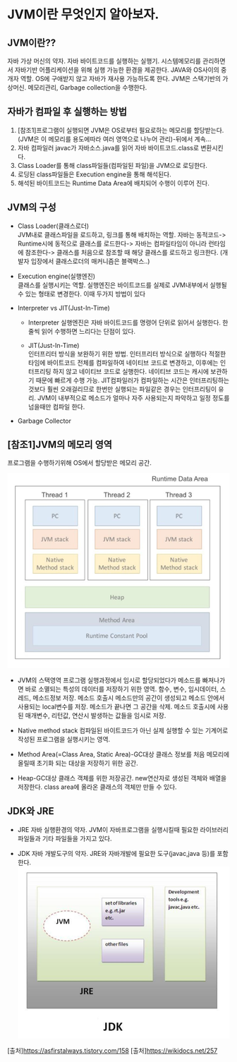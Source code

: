 # JVM이란 무엇인지 알아보자.
## JVM이란??  
자바 가상 머신의 약자. 자바 바이트코드를 실행하는 실행기. 
시스템메모리를 관리하면서 자바기반 어플리케이션을 위해 실행 가능한 환경을 제공한다.
JAVA와 OS사이의 중개자 역할. OS에 구애받지 않고 자바가 재사용 가능하도록 한다.
JVM은 스택기반의 가상머신.
메모리관리, Garbage collection을 수행한다.
	
## 자바가 컴파일 후 실행하는 방법
1. [참조1]프로그램이 실행되면 JVM은 OS로부터 필요로하는 메모리를 할당받는다.(JVM은 이 메모리를 용도에따라 여러 영역으로 나누어 관리)-뒤에서 계속...
2. 자바 컴파일러 javac가 자바소스.java를 읽어 자바 바이트코드.class로 변환시킨다.
3. Class Loader를 통해 class파일들(컴파일된 파일)을 JVM으로 로딩한다.
4. 로딩된 class파일들은 Execution engine을 통해 해석된다.
5. 해석된 바이트코드는 Runtime Data Area에 배치되어 수행이 이루어 진다.
	
## JVM의 구성
* Class Loader(클래스로더)  
JVM내로 클래스파일을 로드하고, 링크를 통해 배치하는 역할. 
자바는 동적코드-> Runtime시에 동적으로 클래스를 로드한다-> 자바는 컴파일타임이 아니라 런타임에 참조한다-> 클래스를 처음으로 참조할 때 해당 클래스를 로드하고 링크한다.
(개발자 입장에서 클래스로더의 매커니즘은 블랙박스..)
		
* Execution engine(실행엔진)  
클래스를 실행시키는 역할. 실행엔진은 바이트코드를 실제로 JVM내부에서 실행될 수 있는 형태로 변경한다. 이때 두가지 방법이 있다
		
* Interpreter vs JIT(Just-In-Time)   
	* Interpreter
	실행엔진은 자바 바이트코드를 명령어 단위로 읽어서 실행한다. 한줄씩 읽어 수행하면 느리다는 단점이 있다.
				
	* JIT(Just-In-Time)  
	인터프리터 방식을 보완하기 위한 방법. 인터프리터 방식으로 실행하다 적절한 타임에 바이트코드 전체를 컴파일하여 네이티브 코드로 변경하고, 이후에는 인터프리팅 하지 않고 네이티브 코드로 실행한다.
	네이티브 코드는 캐시에 보관하기 때문에 빠르게 수행 가능. JIT컴파일러가 컴파일하는 시간은 인터프리팅하는 것보다 훨씬 오래걸리므로 한번만 실행되는 파일같은 경우는 인터프리팅이 유리. 
	JVM이 내부적으로 메소드가 얼마나 자주 사용되는지 파악하고 일정 정도를 넘을때만 컴파일 한다.
		
* Garbage Collector  

## [참조1]JVM의 메모리 영역  
프로그램을 수행하기위해 OS에서 할당받은 메모리 공간.
		
![img](https://github.com/eunchae0280/StudyWithMe/blob/eunch/doc/JVMmemory.JPG)
	
* JVM의 스택영역
프로그램 실행과정에서 임시로 할당되었다가 메소드를 빠져나가면 바로 소멸되는 특성의 데이터를 저장하기 위한 영역. 함수, 변수, 임시데이터, 스레드, 메소드정보 저장.
메소드 호출시 메소드만의 공간이 생성되고 메소드 안에서 사용되는 local변수를 저장. 메소드가 끝나면 그 공간을 삭제. 
메소드 호출시에 사용된 매개변수, 리턴값, 연산시 발생하는 값들을 임시로 저장.
		
* Native method stack
컴파일된 바이트코드가 아닌 실제 실행할 수 있는 기계어로 작성된 프로그램을 실행시키는 영역.
		
* Method Area(=Class Area, Static Area)-GC대상
	클래스 정보를 처음 메모리에 올릴때 초기화 되는 대상을 저장하기 위한 공간. 
		
* Heap-GC대상
	클래스 객체를 위한 저장공간. new연산자로 생성된 객체와 배열을 저장한다. class area에 올라온 클래스의 객체만 만들 수 있다. 
	
## JDK와 JRE
* JRE
자바 실행환경의 약자. JVM이 자바프로그램을 실행시킬때 필요한 라이브러리 파일들과 기타 파일들을 가지고 있다.   

* JDK
자바 개발도구의 약자. JRE와 자바개발에 필요한 도구(javac,java 등)를 포함한다.  
![img](https://github.com/eunchae0280/StudyWithMe/blob/eunch/doc/jdk.JPG)
	
[출처]https://asfirstalways.tistory.com/158
[출처]https://wikidocs.net/257